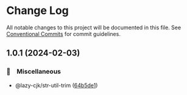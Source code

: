 # Change Log

All notable changes to this project will be documented in this file.
See [Conventional Commits](https://conventionalcommits.org) for commit guidelines.

## 1.0.1 (2024-02-03)



### 🔖　Miscellaneous

* @lazy-cjk/str-util-trim ([64b5de1](https://github.com/bluelovers/ws-string/commit/64b5de18f3347253d147ee6e811db578194a9cbd))
